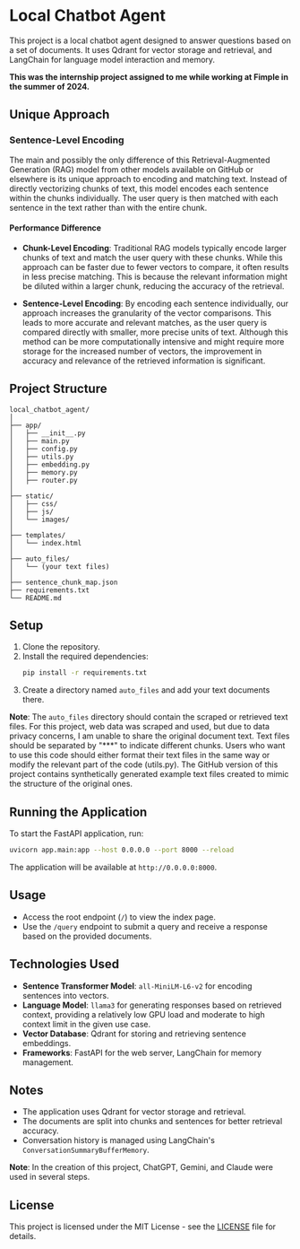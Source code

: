 
# Local Chatbot Agent

This project is a local chatbot agent designed to answer questions based on a set of documents. It uses Qdrant for vector storage and retrieval, and LangChain for language model interaction and memory.

**This was the internship project assigned to me while working at Fimple in the summer of 2024.**

## Unique Approach

### Sentence-Level Encoding

The main and possibly the only difference of this Retrieval-Augmented Generation (RAG) model from other models available on GitHub or elsewhere is its unique approach to encoding and matching text. Instead of directly vectorizing chunks of text, this model encodes each sentence within the chunks individually. The user query is then matched with each sentence in the text rather than with the entire chunk.

#### Performance Difference

- **Chunk-Level Encoding**: Traditional RAG models typically encode larger chunks of text and match the user query with these chunks. While this approach can be faster due to fewer vectors to compare, it often results in less precise matching. This is because the relevant information might be diluted within a larger chunk, reducing the accuracy of the retrieval.

- **Sentence-Level Encoding**: By encoding each sentence individually, our approach increases the granularity of the vector comparisons. This leads to more accurate and relevant matches, as the user query is compared directly with smaller, more precise units of text. Although this method can be more computationally intensive and might require more storage for the increased number of vectors, the improvement in accuracy and relevance of the retrieved information is significant.

## Project Structure

```
local_chatbot_agent/
│
├── app/
│   ├── __init__.py
│   ├── main.py
│   ├── config.py
│   ├── utils.py
│   ├── embedding.py
│   ├── memory.py
│   ├── router.py
│
├── static/
│   ├── css/
│   ├── js/
│   └── images/
│
├── templates/
│   └── index.html
│
├── auto_files/
│   └── (your text files)
│
├── sentence_chunk_map.json
├── requirements.txt
└── README.md
```

## Setup

1. Clone the repository.
2. Install the required dependencies:
    ```bash
    pip install -r requirements.txt
    ```
3. Create a directory named `auto_files` and add your text documents there.

**Note**: The `auto_files` directory should contain the scraped or retrieved text files. For this project, web data was scraped and used, but due to data privacy concerns, I am unable to share the original document text. Text files should be separated by "***" to indicate different chunks. Users who want to use this code should either format their text files in the same way or modify the relevant part of the code (utils.py). The GitHub version of this project contains synthetically generated example text files created to mimic the structure of the original ones.

## Running the Application

To start the FastAPI application, run:

```bash
uvicorn app.main:app --host 0.0.0.0 --port 8000 --reload
```

The application will be available at `http://0.0.0.0:8000`.

## Usage

- Access the root endpoint (`/`) to view the index page.
- Use the `/query` endpoint to submit a query and receive a response based on the provided documents.

## Technologies Used

- **Sentence Transformer Model**: `all-MiniLM-L6-v2` for encoding sentences into vectors.
- **Language Model**: `llama3` for generating responses based on retrieved context, providing a relatively low GPU load and moderate to high context limit in the given use case.
- **Vector Database**: Qdrant for storing and retrieving sentence embeddings.
- **Frameworks**: FastAPI for the web server, LangChain for memory management.

## Notes

- The application uses Qdrant for vector storage and retrieval.
- The documents are split into chunks and sentences for better retrieval accuracy.
- Conversation history is managed using LangChain's `ConversationSummaryBufferMemory`.

**Note**: In the creation of this project, ChatGPT, Gemini, and Claude were used in several steps.

## License

This project is licensed under the MIT License - see the [LICENSE](LICENSE) file for details.
